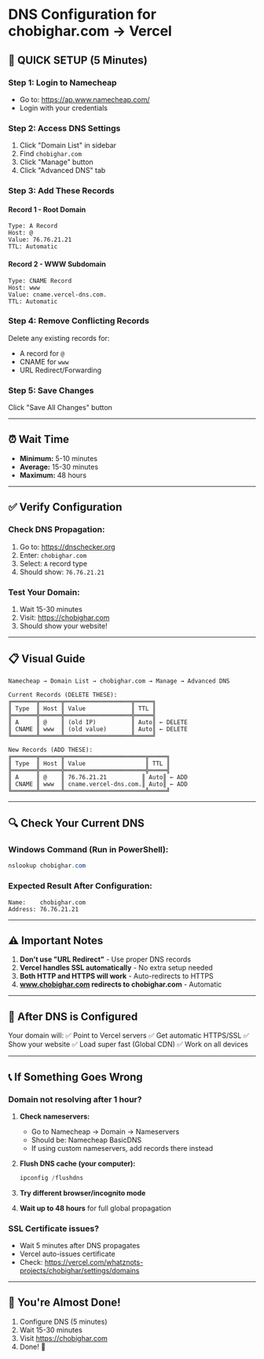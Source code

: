 # DNS Configuration for chobighar.com → Vercel

## 🎯 QUICK SETUP (5 Minutes)

### Step 1: Login to Namecheap
- Go to: https://ap.www.namecheap.com/
- Login with your credentials

### Step 2: Access DNS Settings
1. Click "Domain List" in sidebar
2. Find `chobighar.com`
3. Click "Manage" button
4. Click "Advanced DNS" tab

### Step 3: Add These Records

#### Record 1 - Root Domain
```
Type: A Record
Host: @
Value: 76.76.21.21
TTL: Automatic
```

#### Record 2 - WWW Subdomain
```
Type: CNAME Record
Host: www
Value: cname.vercel-dns.com.
TTL: Automatic
```

### Step 4: Remove Conflicting Records

Delete any existing records for:
- A record for `@`
- CNAME for `www`
- URL Redirect/Forwarding

### Step 5: Save Changes

Click "Save All Changes" button

---

## ⏰ Wait Time

- **Minimum:** 5-10 minutes
- **Average:** 15-30 minutes  
- **Maximum:** 48 hours

---

## ✅ Verify Configuration

### Check DNS Propagation:
1. Go to: https://dnschecker.org
2. Enter: `chobighar.com`
3. Select: `A` record type
4. Should show: `76.76.21.21`

### Test Your Domain:
1. Wait 15-30 minutes
2. Visit: https://chobighar.com
3. Should show your website!

---

## 📋 Visual Guide

```
Namecheap → Domain List → chobighar.com → Manage → Advanced DNS

Current Records (DELETE THESE):
╔═══════╦══════╦═══════════════════╦═════╗
║ Type  ║ Host ║ Value             ║ TTL ║
╠═══════╬══════╬═══════════════════╬═════╣
║ A     ║ @    ║ (old IP)          ║ Auto║ ← DELETE
║ CNAME ║ www  ║ (old value)       ║ Auto║ ← DELETE
╚═══════╩══════╩═══════════════════╩═════╝

New Records (ADD THESE):
╔═══════╦══════╦═══════════════════════╦═════╗
║ Type  ║ Host ║ Value                 ║ TTL ║
╠═══════╬══════╬═══════════════════════╬═════╣
║ A     ║ @    ║ 76.76.21.21          ║ Auto║ ← ADD
║ CNAME ║ www  ║ cname.vercel-dns.com.║ Auto║ ← ADD
╚═══════╩══════╩═══════════════════════╩═════╝
```

---

## 🔍 Check Your Current DNS

### Windows Command (Run in PowerShell):
```powershell
nslookup chobighar.com
```

### Expected Result After Configuration:
```
Name:    chobighar.com
Address: 76.76.21.21
```

---

## ⚠️ Important Notes

1. **Don't use "URL Redirect"** - Use proper DNS records
2. **Vercel handles SSL automatically** - No extra setup needed
3. **Both HTTP and HTTPS will work** - Auto-redirects to HTTPS
4. **www.chobighar.com redirects to chobighar.com** - Automatic

---

## 🎯 After DNS is Configured

Your domain will:
✅ Point to Vercel servers
✅ Get automatic HTTPS/SSL
✅ Show your website
✅ Load super fast (Global CDN)
✅ Work on all devices

---

## 📞 If Something Goes Wrong

### Domain not resolving after 1 hour?

1. **Check nameservers:**
   - Go to Namecheap → Domain → Nameservers
   - Should be: Namecheap BasicDNS
   - If using custom nameservers, add records there instead

2. **Flush DNS cache (your computer):**
   ```powershell
   ipconfig /flushdns
   ```

3. **Try different browser/incognito mode**

4. **Wait up to 48 hours** for full global propagation

### SSL Certificate issues?

- Wait 5 minutes after DNS propagates
- Vercel auto-issues certificate
- Check: https://vercel.com/whatznots-projects/chobighar/settings/domains

---

## 🚀 You're Almost Done!

1. Configure DNS (5 minutes)
2. Wait 15-30 minutes
3. Visit https://chobighar.com
4. Done! 🎉
